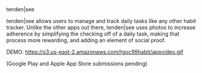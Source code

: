 tenden|see

tenden|see allows users to manage and track daily tasks like any other habit tracker. Unlike the other apps out there, tenden|see uses photos to increase adherence by simplifying the checking off of a daily task, making that process more rewarding, and adding an element of social proof.

DEMO: https://s3.us-east-2.amazonaws.com/tgoc99habit/appvideo.gif

(Google Play and Apple App Store submissions pending)
